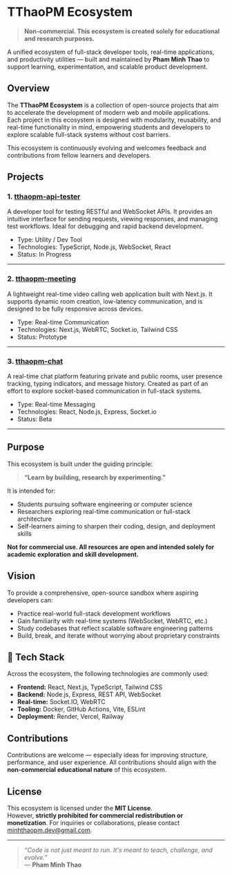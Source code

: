 # TThaoPM Ecosystem

> **Non-commercial. This ecosystem is created solely for educational and research purposes.**

A unified ecosystem of full-stack developer tools, real-time applications, and productivity utilities — built and maintained by **Pham Minh Thao** to support learning, experimentation, and scalable product development.

## Overview

The **TThaoPM Ecosystem** is a collection of open-source projects that aim to accelerate the development of modern web and mobile applications. Each project in this ecosystem is designed with modularity, reusability, and real-time functionality in mind, empowering students and developers to explore scalable full-stack systems without cost barriers.

This ecosystem is continuously evolving and welcomes feedback and contributions from fellow learners and developers.

## Projects

### 1. [tthaopm-api-tester](https://github.com/Trunks-Pham/tthaopm-api-tester)

A developer tool for testing RESTful and WebSocket APIs. It provides an intuitive interface for sending requests, viewing responses, and managing test workflows. Ideal for debugging and rapid backend development.

- Type: Utility / Dev Tool
- Technologies: TypeScript, Node.js, WebSocket, React
- Status: In Progress

---

### 2. [tthaopm-meeting](https://github.com/Trunks-Pham/tthaopm-meeting)

A lightweight real-time video calling web application built with Next.js. It supports dynamic room creation, low-latency communication, and is designed to be fully responsive across devices.

- Type: Real-time Communication
- Technologies: Next.js, WebRTC, Socket.io, Tailwind CSS
- Status: Prototype

---

### 3. [tthaopm-chat](https://github.com/Trunks-Pham/tthaopm-chat)

A real-time chat platform featuring private and public rooms, user presence tracking, typing indicators, and message history. Created as part of an effort to explore socket-based communication in full-stack systems.

- Type: Real-time Messaging
- Technologies: React, Node.js, Express, Socket.io
- Status: Beta

---

## Purpose

This ecosystem is built under the guiding principle:  
> **“Learn by building, research by experimenting.”**

It is intended for:
- Students pursuing software engineering or computer science
- Researchers exploring real-time communication or full-stack architecture
- Self-learners aiming to sharpen their coding, design, and deployment skills

**Not for commercial use. All resources are open and intended solely for academic exploration and skill development.**

## Vision

To provide a comprehensive, open-source sandbox where aspiring developers can:
- Practice real-world full-stack development workflows
- Gain familiarity with real-time systems (WebSocket, WebRTC, etc.)
- Study codebases that reflect scalable software engineering patterns
- Build, break, and iterate without worrying about proprietary constraints

## 🔧 Tech Stack

Across the ecosystem, the following technologies are commonly used:

- **Frontend:** React, Next.js, TypeScript, Tailwind CSS
- **Backend:** Node.js, Express, REST API, WebSocket
- **Real-time:** Socket.IO, WebRTC
- **Tooling:** Docker, GitHub Actions, Vite, ESLint
- **Deployment:** Render, Vercel, Railway

## Contributions

Contributions are welcome — especially ideas for improving structure, performance, and user experience. All contributions should align with the **non-commercial educational nature** of this ecosystem.

## License

This ecosystem is licensed under the **MIT License**.  
However, **strictly prohibited for commercial redistribution or monetization**. For inquiries or collaborations, please contact [minhthaopm.dev@gmail.com](mailto:minhthaopm.dev@gmail.com).

---

> _“Code is not just meant to run. It's meant to teach, challenge, and evolve.”_  
> — **Pham Minh Thao**
